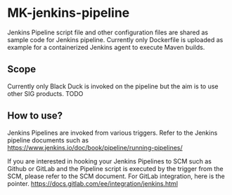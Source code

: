 # MK-jenkins-pipeline
Jenkins Pipeline script file and other configuration files are shared as sample code for Jenkins pipeline. Currently only Dockerfile is uploaded as example for a containerized Jenkins agent to execute Maven builds. 

## Scope
Currently only Black Duck is invoked on the pipeline but the aim is to use other SIG products. TODO

## How to use?
Jenkins Pipelines are invoked from various triggers. Refer to the Jenkins pipeline documents such as https://www.jenkins.io/doc/book/pipeline/running-pipelines/

If you are interested in hooking your Jenkins Pipelines to SCM such as Github or GitLab and the Pipeline script is executed by the trigger from the SCM, please refer to the SCM document. For GitLab integration, here is the pointer. https://docs.gitlab.com/ee/integration/jenkins.html
